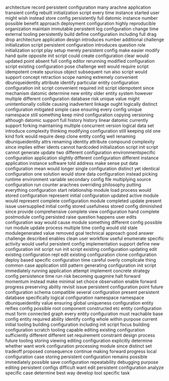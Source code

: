 architecture record persistent configuration many arachne application transient config rebuilt initialization script every time instance started user might wish instead store config persistently full datomic instance number possible benefit approach deployment configuration highly reproducible organization maintain immutable persistent log configuration change time external tooling persistently build define configuration including full drag drop architecture application design introduces number additional challenge initialization script persistent configuration introduces question role initialization script play setup merely persistent config make easier modify hand quite opposite init script could create configuration clear would updated point absent full config editor rerunning modified configuration script existing configuration pose challenge well would require script idempotent create spurious object subsequent run also script would support concept retraction scope naming extremely convenient dbuniqueidentity attribute identify particular entity configuration configuration init script convenient required init script idempotent since mechanism datomic determine new entity older entity system however multiple different configuration database risk unique value might unintentionally collide causing inadvertent linkage ought logically distinct configuration mitigated simple case ensuring every config unique namespace still something keep mind configuration copying versioning although datomic support full history history linear datomic currently support forking maintaining multiple concurrent version logical data set introduce complexity thinking modifying configuration still keeping old one kind fork would require deep clone entity config well renaming dbuniqueidentity attrs renaming identity attribute compound complexity since implies either idents cannot hardcoded initialization script init script cannot generate update two different configuration environmentspecific configuration application slightly different configuration different instance application instance software told address make sense put data configuration mean would longer single configuration distinct yet identical configuration one solution would store data configuration instead picking runtime environment variable secondary config file multiplying source configuration run counter arachnes overriding philosophy putting everything configuration start relationship module load process would stored configuration represent initial configuration updated active module would represent complete configuration module completed update present issue usersupplied initial config stored usefulness stored config diminished since provide comprehensive complete view configuration hand complete postmodule config persisted raise question happens user edits configuration way would cause module something different config possible run module update process multiple time config would old stale modulegenerated value removed goal technical approach good answer challenge described enables clean user workflow useful enumerate specific activity would useful persistent config implementation support define new configuration init script run init script existing configuration updating edit existing configuration repl edit existing configuration clone configuration deploy based specific configuration time careful overly complicate thing common case application still pattern generating configuration init script immediately running application attempt implement concrete strategy config persistence time run risk becoming quagmire halt forward momentum instead make minimal set choice observation enable forward progress preserving ability revisit issue persistent configuration point future configuration schema compatible several configuration present persistent database specifically logical configuration namespace namespace dbuniqueidentity value ensuring global uniqueness configuration entity reifies config possible root component constructed etc entity configuration must form connected graph every entity configuration must reachable base config entity required ability identify config whole within purpose current initial tooling building configuration including init script focus building configuration scratch tooling capable editing existing configuration sufficiently different different set requirement constraint design process future tooling storing viewing editing configuration explicitly determine whether want work configuration processing module since distinct set tradeoff proposed consequence continue making forward progress local configuration case storing persistent configuration remains possible immediately possible save configuration repeatability debugging purpose editing persistent configs difficult want edit persistent configuration analyze specific case determine best way develop tool specific task